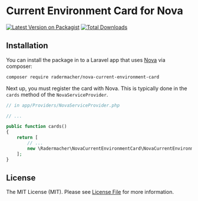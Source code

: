 # Current Environment Card for Nova

[![Latest Version on Packagist](https://img.shields.io/packagist/v/radermacher/nova-current-environment-card.svg?style=flat-square)](https://packagist.org/packages/radermacher/nova-current-environment-card)
[![Total Downloads](https://img.shields.io/packagist/dt/radermacher/nova-current-environment-card.svg?style=flat-square)](https://packagist.org/packages/radermacher/nova-current-environment-card)

## Installation

You can install the package in to a Laravel app that uses [Nova](https://nova.laravel.com) via composer:

```bash
composer require radermacher/nova-current-environment-card
```

Next up, you must register the card with Nova. This is typically done in the `cards` method of the `NovaServiceProvider`.

```php
// in app/Providers/NovaServiceProvider.php

// ...

public function cards()
{
    return [
        // ...
        new \Radermacher\NovaCurrentEnvironmentCard\NovaCurrentEnvironmentCard,
    ];
}
```

## License

The MIT License (MIT). Please see [License File](LICENSE.md) for more information.
